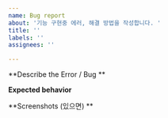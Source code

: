 ```yaml
---
name: Bug report
about: '기능 구현중 에러, 해결 방법을 작성합니다. '
title: ''
labels: ''
assignees: ''

---
```


**Describe the Error / Bug **


**Expected behavior**

**Screenshots (있으면) **
